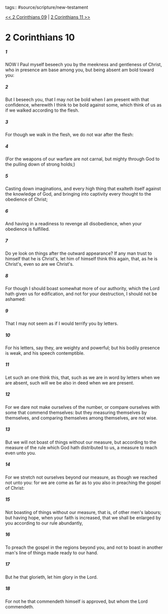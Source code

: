 tags:: #source/scripture/new-testament

[<< 2 Corinthians 09](/new-testament/08_2_Corinthians/2_Corinthians_09.md) | [2 Corinthians 11 >>](/new-testament/08_2_Corinthians/2_Corinthians_11.md)

# 2 Corinthians 10

##### 1

NOW I Paul myself beseech you by the meekness and gentleness of Christ, who in presence am base among you, but being absent am bold toward you:

##### 2

But I beseech you, that I may not be bold when I am present with that confidence, wherewith I think to be bold against some, which think of us as if we walked according to the flesh.

##### 3

For though we walk in the flesh, we do not war after the flesh:

##### 4

(For the weapons of our warfare are not carnal, but mighty through God to the pulling down of strong holds;)

##### 5

Casting down imaginations, and every high thing that exalteth itself against the knowledge of God, and bringing into captivity every thought to the obedience of Christ;

##### 6

And having in a readiness to revenge all disobedience, when your obedience is fulfilled.

##### 7

Do ye look on things after the outward appearance? If any man trust to himself that he is Christ's, let him of himself think this again, that, as he is Christ's, even so are we Christ's.

##### 8

For though I should boast somewhat more of our authority, which the Lord hath given us for edification, and not for your destruction, I should not be ashamed:

##### 9

That I may not seem as if I would terrify you by letters.

##### 10

For his letters, say they, are weighty and powerful; but his bodily presence is weak, and his speech contemptible.

##### 11

Let such an one think this, that, such as we are in word by letters when we are absent, such will we be also in deed when we are present.

##### 12

For we dare not make ourselves of the number, or compare ourselves with some that commend themselves: but they measuring themselves by themselves, and comparing themselves among themselves, are not wise.

##### 13

But we will not boast of things without our measure, but according to the measure of the rule which God hath distributed to us, a measure to reach even unto you.

##### 14

For we stretch not ourselves beyond our measure, as though we reached not unto you: for we are come as far as to you also in preaching the gospel of Christ:

##### 15

Not boasting of things without our measure, that is, of other men's labours; but having hope, when your faith is increased, that we shall be enlarged by you according to our rule abundantly,

##### 16

To preach the gospel in the regions beyond you, and not to boast in another man's line of things made ready to our hand.

##### 17

But he that glorieth, let him glory in the Lord.

##### 18

For not he that commendeth himself is approved, but whom the Lord commendeth.
